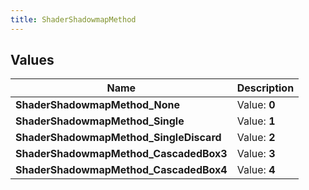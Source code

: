 ```yaml
---
title: ShaderShadowmapMethod
---
```


## Values

| Name | Description |
| ---- | ----------- |
| **ShaderShadowmapMethod\_None** | Value: **0** |
| **ShaderShadowmapMethod\_Single** | Value: **1** |
| **ShaderShadowmapMethod\_SingleDiscard** | Value: **2** |
| **ShaderShadowmapMethod\_CascadedBox3** | Value: **3** |
| **ShaderShadowmapMethod\_CascadedBox4** | Value: **4** |

